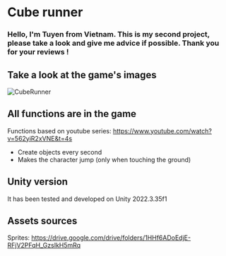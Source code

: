 # Cube runner
### Hello, I'm Tuyen from Vietnam. This is my second project, please take a look and give me advice if possible. Thank you for your reviews !
## Take a look at the game's images
![CubeRunner](https://github.com/user-attachments/assets/f93bebf9-6e42-4383-a85d-2f4d9408787c)


## All functions are in the game
Functions based on youtube series: https://www.youtube.com/watch?v=562yiR2xVNE&t=4s
* Create objects every second
* Makes the character jump (only when touching the ground)

## Unity version
It has been tested and developed on Unity 2022.3.35f1
## Assets sources

Sprites: https://drive.google.com/drive/folders/1HHf6ADoEdjE-RFjV2PFqH_GzsIkH5mRq 




